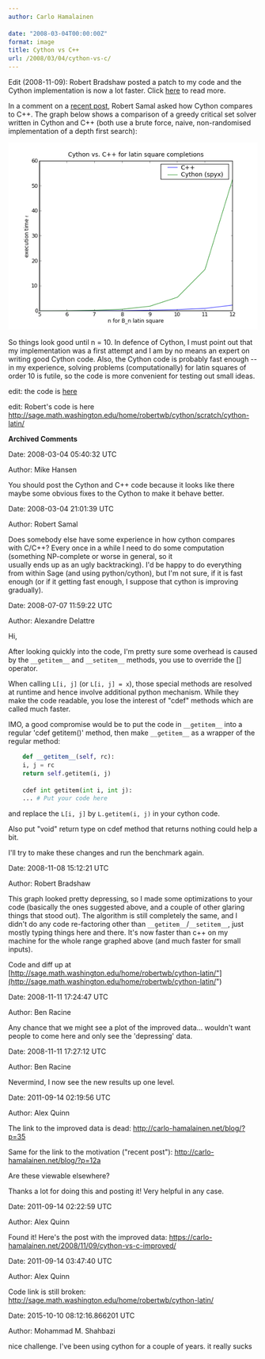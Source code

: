 ```yaml
---
author: Carlo Hamalainen

date: "2008-03-04T00:00:00Z"
format: image
title: Cython vs C++
url: /2008/03/04/cython-vs-c/
---
```

Edit (2008-11-09): Robert Bradshaw posted a patch to my code and the Cython implementation is now a lot faster. Click [here](/2008/11/09/cython-vs-c-improved/) to read more.

In a comment on a [recent post](/2007/12/18/speeding-up-code-using-cython/), Robert Samal asked how Cython compares to C++. The graph below shows a comparison of a greedy critical set solver written in Cython and C++ (both use a brute force, naive, non-randomised implementation of a depth first search): 

![](/stuff/myfiles/cython-vs-cpp.png) 

So things look good until n = 10. In defence of Cython, I must point out that my implementation was a first attempt and I am by no means an expert on writing good Cython code. Also, the Cython code is probably fast enough -- in my experience, solving problems (computationally) for latin squares of order 10 is futile, so the code is more convenient for testing out small ideas.

edit: the code is [here](http://carlo-hamalainen.net/sage/latin-1.2/)

edit: Robert's code is here <http://sage.math.washington.edu/home/robertwb/cython/scratch/cython-latin/>

**Archived Comments**

Date: 2008-03-04 05:40:32 UTC

Author: Mike Hansen

You should post the Cython and C++ code because it looks like there maybe some obvious fixes to the Cython to make it behave better.

Date: 2008-03-04 21:01:39 UTC

Author: Robert Samal

Does somebody else have some experience in how cython compares  
with C/C++? Every once in a while I need to do some computation (something NP-complete or worse in general, so it  
usually ends up as an ugly backtracking). I'd be happy to do everything from within Sage (and using python/cython), but I'm not sure, if it is fast enough (or if it getting fast enough, I suppose that cython is improving gradually).

Date: 2008-07-07 11:59:22 UTC

Author: Alexandre Delattre

Hi,

After looking quickly into the code, I'm pretty sure some overhead is caused by the ``__getitem__`` and ``__setitem__`` methods, you use to override the [] operator.

When calling ``L[i, j]`` (or ``L[i, j] = x``), those special methods are resolved at runtime and hence involve additional python mechanism. While they make the code readable, you lose the interest of "cdef" methods which are called much faster.

IMO, a good compromise would be to put the code in ``__getitem__`` into a regular 'cdef getitem()' method, then make ``__getitem__`` as a wrapper of the regular method:

```python
    def __getitem__(self, rc):  
    i, j = rc  
    return self.getitem(i, j)

    cdef int getitem(int i, int j):  
    ... # Put your code here
```

and replace the ``L[i, j]`` by ``L.getitem(i, j)`` in your cython code.

Also put "void" return type on cdef method that returns nothing could help a bit.

I'll try to make these changes and run the benchmark again.

Date: 2008-11-08 15:12:21 UTC

Author: Robert Bradshaw

This graph looked pretty depressing, so I made some optimizations to your code (basically the ones suggested above, and a couple of other glaring things that stood out). The algorithm is still completely the same, and I didn't do any code re-factoring other than ``__getitem__``/``__setitem__``, just mostly typing things here and there. It's now faster than c++ on my machine for the whole range graphed above (and much faster for small inputs).

Code and diff up at [http://sage.math.washington.edu/home/robertwb/cython-latin/"](http://sage.math.washington.edu/home/robertwb/cython-latin/")

Date: 2008-11-11 17:24:47 UTC

Author: Ben Racine

Any chance that we might see a plot of the improved data... wouldn't want people to come here and only see the 'depressing' data.

Date: 2008-11-11 17:27:12 UTC

Author: Ben Racine

Nevermind, I now see the new results up one level.

Date: 2011-09-14 02:19:56 UTC

Author: Alex Quinn

The link to the improved data is dead:  <http://carlo-hamalainen.net/blog/?p=35>

Same for the link to the motivation ("recent post"): <http://carlo-hamalainen.net/blog/?p=12a>

Are these viewable elsewhere?

Thanks a lot for doing this and posting it! Very helpful in any case.

Date: 2011-09-14 02:22:59 UTC

Author: Alex Quinn

Found it! Here's the post with the improved data: <https://carlo-hamalainen.net/2008/11/09/cython-vs-c-improved/>

Date: 2011-09-14 03:47:40 UTC

Author: Alex Quinn

Code link is still broken:  
<http://sage.math.washington.edu/home/robertwb/cython-latin/>

Date: 2015-10-10 08:12:16.866201 UTC

Author: Mohammad M. Shahbazi

nice challenge. I've been using cython for a couple of years. it really sucks
